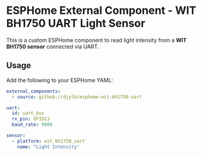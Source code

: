 # ESPHome External Component - WIT BH1750 UART Light Sensor

This is a custom ESPHome component to read light intensity from a **WIT BH1750 sensor** connected via UART.

## Usage

Add the following to your ESPHome YAML:

```yaml
external_components:
  - source: github://djylb/esphome-wit-bh1750-uart

uart:
  id: uart_bus
  rx_pin: GPIO13
  baud_rate: 9600

sensor:
  - platform: wit_bh1750_uart
    name: "Light Intensity"
```
